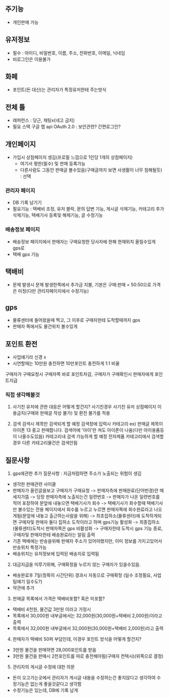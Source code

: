 ## 주기능

- 개인판매 가능

## 유저정보

- 필수 : 아이디, 비밀번호, 이름, 주소, 전화번호, 이메일, 닉네임
- 비로그인은 이용불가

## 화페

- 포인트(돈 대신)는 관리자가 특정유저한테 주는방식

## 전체 틀

- 레퍼런스 : 당근, 채팅x(네고 금지)
- 필요 스택
  구글 맵 api
  OAuth 2.0 : 보안관련? 간편로그인?

## 개인페이지

- 가입시 상점페이지 생김(프로필 느낌으로 1인당 1개의 상점페이지)
  - 여기서 평판(필수) 및 판매 등록가능
  - 다른사람도 그동안 판매글 볼수있음(구매글까지 보면 사생활이 너무 침해될듯) : 선택

### 관리자 페이지

- DB 기록 남기기
- 필요기능 : 택배비 조정, 유저 블락, 문의 답변 기능, 게시글 삭제기능, 카테고리 추가 삭제기능, 택배기사 등록및 해제기능, 글 수정기능

### 배송정보 페이지

- 배송정보 페이지에서 판매자는 구매요청한 당사자에 한해 현재위치 올릴수있게 gps로
- 택배 gps 기능

## 택배비

- 문제 발생시 문제 발생한쪽에서 추가금 지불, 기본은 구매:판매 = 50:50으로 가격은 미정(다만 관리자페이지에서 수정가능)

## gps

- 물류센터에 들어왔을때 찍고, 그 이후로 구매자한테 도착할때까지 gps
- 판매자 쪽에서도 물건위치 볼수있게

## 포인트 환전

- 사업얘기라 신경 x
- 시연할때는 10만원 충전하면 10만포인트 충전하게 1:1 비율

구매자가 구매요청시 구매자쪽 바로 포인트차감, 구매자가 구매확인시 판매자에게 포인트지급

### 직접 생각해볼것

1. 사기친 유저에 관한 대응은 어떻게 할건지?
   사기친경우 사기친 유저 상점페이지 이용금지(구매와 판매글 작성 불가) 및 환전 불가를 적용

2. 검색
   검색시 제목만 검색되게 할 예정
   검색창에 입력시 카테고리
   ex) 판매글 제목이 아이폰 13 중고 판매합니다.
   검색어에 '아이'만 쳐도 아이폰이 나옴(다만 아이용품등이 나올수도있음)
   카테고리내 검색 가능하게 할 예정
   전자제품 카테고리에서 검색할경우 다른 카테고리물건은 검색안됨

## 질문사항

1. gps에관한 추가 질문사항 : 지금처럼하면 주소가 노출되는 위험이 생김

- 생각한 판매관련 사이클
- 판매자가 올린글을보고 구매자가 구매요청 -> 판매자측에 판매완료(단어번경)란 메세지가뜸 -> 당장 판매자측에 노출되는건 일련번호
  -> 판매자가 나온 일련번호를 적어 포장하여 문앞에 내놓으면 택배기사가 회수
  -> 택배기사가 회수할때 택배기사만 볼수있는 전용 페이지에서 회수를 누르고 누르면 판매자쪽에 회수완료라고 나오게됨(문앞에 내놓고 출근하는사람을 위해)
  -> 최초집하소(물류센터)에 도착하게되면 구매자및 판매자 둘다 집하소 도착이라고 하며 gps기능 활성화
  -> 최종집하소(물류센터)도착시 판매자쪽은 gps 비활성화
  -> 구매자한테 도착시 gps 기능 종료, 구매자및 판매자한테 배송완료라는 알림 출력
- 기존 택배에는 반송을위해 판매자 주소가 있어야했지만, 이미 정보를 가지고있어서 반송위치 특정가능
- 배송위치는 유저정보에 입력된 배송지로 입력됨

2. 대금지급을 미루기위해, 구매확정을 누르지 않는 구매자가 있을수있음.

- 배송완료후 7일(정확히 시간단위) 경과시 자동으로 구매확정 (일수 조정필요, 사업팀얘기 일수도?)
- 약관에 추가

3. 판매글 목록에서 가격은 택배비포함? 혹은 미포함?

- 택배비 4천원, 물건값 3만원 이라고 가정시
- 목록에서 30,000원 내부글에서는 32,000원(30,000원+택배비 2,000원)이라고 출력
- 목록에서 32,000원 내부글에서 32,000원(30,000원+택배비 2,000원)라고 출력

4. 판매자가 택배비 50퍼 부담인데, 이경우 포인트 방식을 어떻게 할건지?

- 3만원 물건을 판매하면 28,000포인트를 받음
- 3만원 물건을 판매시 2천포인트를 따로 충전해야됨(구매자 컨텍시)(위쪽으로 결정)

5. 관리자의 게시글 수정에 대한 의문

- 돈이 오고가는곳에서 관리자가 게시글 내용을 수정하는건 좋지않다고 생각하여 수정기능은 없는게 좋을것같다고 생각함
- 수정기능은 있는데, DB에 기록 남게
